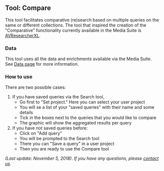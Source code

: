 Tool: Compare
---

This tool facilitates comparative (re)search based on multiple queries on the same or different collections. The tool that inspired the creation of the "Comparative" functionality currently available in the Media Suite is [AVResearcherXL](http://mediasuite.clariah.nl/documentation/glossary/avresearcher). 

### Data

This tool uses all the data and enrichments available via the Media Suite. See [Data page](<http://mediasuite.clariah.nl/documentation/howtos/data>) for more information.

### How to use

There are two possible cases:

1. If you have saved queries via the Search tool, 
   - Go first to "Set project." Here you can select your user project
   - You will se a list of your "saved queries" with their name and some details
   - Tick in the boxes next to the queries that you would like to compare
   - The graphic will show the aggregated results per query
2. If you have not saved queries before:
   - Click on "Add query"
   - You will be prompted to the Search tool 
   - There you can "Save a query" in a user project
   - Then you are ready to use the Compare tool



*(Last update: November 5, 2018)*. *If you have any questions, please [contact us]( https://mediasuite.clariah.nl/contact ).*